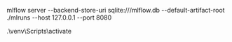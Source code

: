 mlflow server --backend-store-uri sqlite:///mlflow.db --default-artifact-root ./mlruns --host 127.0.0.1 --port 8080

.\venv\Scripts\activate